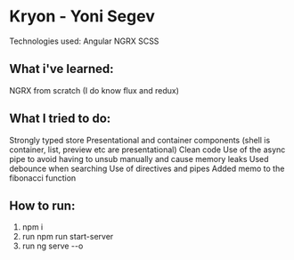 # Kryon - Yoni Segev

Technologies used:
Angular
NGRX
SCSS

## What i've learned:
NGRX from scratch (I do know flux and redux)

## What I tried to do:
Strongly typed store
Presentational and container components (shell is container, list, preview etc are presentational)
Clean code
Use of the async pipe to avoid having to unsub manually and cause memory leaks
Used debounce when searching
Use of directives and pipes
Added memo to the fibonacci function

## How to run:
1. npm i
2. run npm run start-server
3. run ng serve --o





